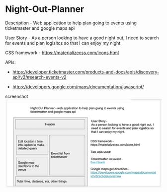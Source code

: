 # Night-Out-Planner

Description - Web application to help plan going to events using ticketmaster and google maps api

User Story - As a person looking to have a good night out, I need to search for events and plan logisitcs so that I can enjoy my night

CSS framework - https://materializecss.com/icons.html

APIs:
* https://developer.ticketmaster.com/products-and-docs/apis/discovery-api/v2/#search-events-v2

* https://developers.google.com/maps/documentation/javascript/

screenshot
![image](assets/images/ScreenShot.png)